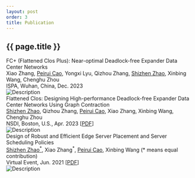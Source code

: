 ```yaml
---
layout: post
order: 3
title: Publication
---
```


<div id="publication"></div>
<h2>{{ page.title }}</h2>

<div class="publish-item">
  <div class="text-column">
    <div class="publish-title">FC+ (Flattened Clos Plus): Near-optimal Deadlock-free Expander Data Center Networks</div>
    <div class="author"><span class="author_stress">Xiao Zhang</span>, <a href="https://caopeirui.github.io">Peirui Cao</a>, Yongxi Lyu, Qizhou Zhang, <a href="https://jhc.sjtu.edu.cn/~shizhenzhao/">Shizhen Zhao</a>, Xinbing Wang, Chenghu Zhou</div>
    <div class="pub_event">ISPA, Wuhan, China, Dec. 2023</div>
    </div>
    <div class="image-column">
        <img src="{{ site.baseurl }}/files/images/FCP.png" alt="Description">
    </div>
</div>

<div class="publish-item">
  <div class="text-column">
    <div class="publish-title">Flattened Clos: Designing High-performance Deadlock-free Expander Data Center Networks Using Graph Contraction</div>
    <div class="author"><a href="https://jhc.sjtu.edu.cn/~shizhenzhao/">Shizhen Zhao</a>, Qizhou Zhang,  <a href="https://caopeirui.github.io">Peirui Cao</a>, <span class="author_stress">Xiao Zhang</span>, Xinbing Wang, Chenghu Zhou</div>
    <div class="pub_event">NSDI, Boston, U.S., Apr. 2023 [<a href="{{ site.baseurl }}/files/paper/FC.pdf">PDF</a>]</div>
    </div>
    <div class="image-column">
        <img src="{{ site.baseurl }}/files/images/FC.png" alt="Description">
    </div>
</div>

<div class="publish-item">
  <div class="text-column">
    <div class="publish-title">Design of Robust and Efficient Edge Server Placement and Server Scheduling Policies</div>
    <div class="author"><a href="https://jhc.sjtu.edu.cn/~shizhenzhao/">Shizhen Zhao<sup>*</sup></a>, <span class="author_stress">Xiao Zhang<sup>*</sup></span>,  <a href="https://caopeirui.github.io">Peirui Cao</a>, Xinbing Wang (* means equal contribution)</div>
    <div class="pub_event">Virtual Event, Jun. 2021 [<a href="{{ site.baseurl }}/files/paper/iwqos.pdf">PDF</a>]</div>
    </div>
    <div class="image-column">
        <img src="{{ site.baseurl }}/files/images/iwqos.png" alt="Description">
    </div>
</div>


